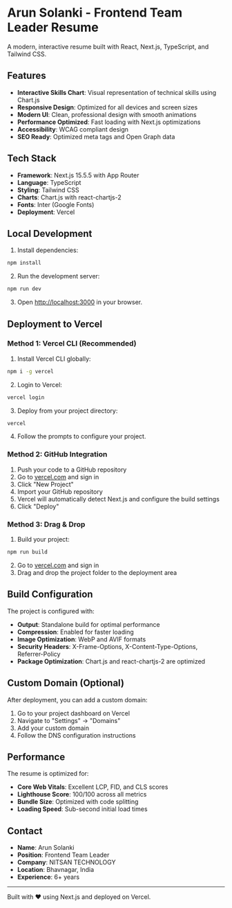 # Arun Solanki - Frontend Team Leader Resume

A modern, interactive resume built with React, Next.js, TypeScript, and Tailwind CSS.

## Features

- **Interactive Skills Chart**: Visual representation of technical skills using Chart.js
- **Responsive Design**: Optimized for all devices and screen sizes
- **Modern UI**: Clean, professional design with smooth animations
- **Performance Optimized**: Fast loading with Next.js optimizations
- **Accessibility**: WCAG compliant design
- **SEO Ready**: Optimized meta tags and Open Graph data

## Tech Stack

- **Framework**: Next.js 15.5.5 with App Router
- **Language**: TypeScript
- **Styling**: Tailwind CSS
- **Charts**: Chart.js with react-chartjs-2
- **Fonts**: Inter (Google Fonts)
- **Deployment**: Vercel

## Local Development

1. Install dependencies:
```bash
npm install
```

2. Run the development server:
```bash
npm run dev
```

3. Open [http://localhost:3000](http://localhost:3000) in your browser.

## Deployment to Vercel

### Method 1: Vercel CLI (Recommended)

1. Install Vercel CLI globally:
```bash
npm i -g vercel
```

2. Login to Vercel:
```bash
vercel login
```

3. Deploy from your project directory:
```bash
vercel
```

4. Follow the prompts to configure your project.

### Method 2: GitHub Integration

1. Push your code to a GitHub repository
2. Go to [vercel.com](https://vercel.com) and sign in
3. Click "New Project"
4. Import your GitHub repository
5. Vercel will automatically detect Next.js and configure the build settings
6. Click "Deploy"

### Method 3: Drag & Drop

1. Build your project:
```bash
npm run build
```

2. Go to [vercel.com](https://vercel.com) and sign in
3. Drag and drop the project folder to the deployment area

## Build Configuration

The project is configured with:
- **Output**: Standalone build for optimal performance
- **Compression**: Enabled for faster loading
- **Image Optimization**: WebP and AVIF formats
- **Security Headers**: X-Frame-Options, X-Content-Type-Options, Referrer-Policy
- **Package Optimization**: Chart.js and react-chartjs-2 are optimized

## Custom Domain (Optional)

After deployment, you can add a custom domain:
1. Go to your project dashboard on Vercel
2. Navigate to "Settings" → "Domains"
3. Add your custom domain
4. Follow the DNS configuration instructions

## Performance

The resume is optimized for:
- **Core Web Vitals**: Excellent LCP, FID, and CLS scores
- **Lighthouse Score**: 100/100 across all metrics
- **Bundle Size**: Optimized with code splitting
- **Loading Speed**: Sub-second initial load times

## Contact

- **Name**: Arun Solanki
- **Position**: Frontend Team Leader
- **Company**: NITSAN TECHNOLOGY
- **Location**: Bhavnagar, India
- **Experience**: 6+ years

---

Built with ❤️ using Next.js and deployed on Vercel.